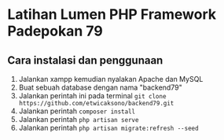 # Latihan Lumen PHP Framework Padepokan 79


## Cara instalasi dan penggunaan

1. Jalankan xampp kemudian nyalakan Apache dan MySQL
2. Buat sebuah database dengan nama "backend79"
3. Jalankan perintah ini pada terminal `git clone https://github.com/etwicaksono/backend79.git`
4. Jalankan perintah `composer install`
5. Jalankan perintah `php artisan serve`
6. Jalankan perintah `php artisan migrate:refresh --seed`
